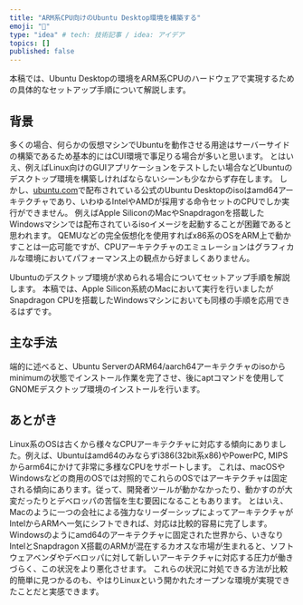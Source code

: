 ```yaml
---
title: "ARM系CPU向けのUbuntu Desktop環境を構築する"
emoji: "📝"
type: "idea" # tech: 技術記事 / idea: アイデア
topics: []
published: false
---
```


本稿では、Ubuntu Desktopの環境をARM系CPUのハードウェアで実現するための具体的なセットアップ手順について解説します。

## 背景

多くの場合、何らかの仮想マシンでUbuntuを動作させる用途はサーバーサイドの構築であるため基本的にはCUI環境で事足りる場合が多いと思います。
とはいえ、例えばLinux向けのGUIアプリケーションをテストしたい場合などUbuntuのデスクトップ環境を構築しければならないシーンも少なからず存在します。
しかし、[ubuntu.com](ubuntu.com)で配布されている公式のUbuntu Desktopのisoはamd64アーキテクチャであり、いわゆるIntelやAMDが採用する命令セットのCPUでしか実行ができません。
例えばApple SiliconのMacやSnapdragonを搭載したWindowsマシンでは配布されているisoイメージを起動することが困難であると思われます。
QEMUなどの完全仮想化を使用すればx86系のOSをARM上で動かすことは一応可能ですが、CPUアーキテクチャのエミュレーションはグラフィカルな環境においてパフォーマンス上の観点から好ましくありません。

Ubuntuのデスクトップ環境が求められる場合についてセットアップ手順を解説します。
本稿では、Apple Silicon系統のMacにおいて実行を行いましたがSnapdragon CPUを搭載したWindowsマシンにおいても同様の手順を応用できるはずです。

## 主な手法

端的に述べると、Ubuntu ServerのARM64/aarch64アーキテクチャのisoからminimumの状態でインストール作業を完了させ、後にaptコマンドを使用してGNOMEデスクトップ環境のインストールを行います。


## あとがき

Linux系のOSは古くから様々なCPUアーキテクチャに対応する傾向にありました。例えば、Ubuntuはamd64のみならずi386(32bit系x86)やPowerPC, MIPSからarm64にかけて非常に多様なCPUをサポートします。
これは、macOSやWindowsなどの商用のOSでは対照的でこれらのOSではアーキテクチャは固定される傾向にあります。従って、開発者ツールが動かなかったり、動かすのが大変だったりとデベロッパの苦悩を生む要因になることもあります。
とはいえ、Macのように一つの会社による強力なリーダーシップによってアーキテクチャがIntelからARMへ一気にシフトできれば、対応は比較的容易に完了します。
Windowsのようにamd64のアーキテクチャに固定された世界から、いきなりIntelとSnapdragon X搭載のARMが混在するカオスな市場が生まれると、ソフトウェアベンダやデベロッパに対して新しいアーキテクチャに対応する圧力が働きづらく、この状況をより悪化させます。
これらの状況に対処できる方法が比較的簡単に見つかるのも、やはりLinuxという開かれたオープンな環境が実現できたことだと実感できます。
